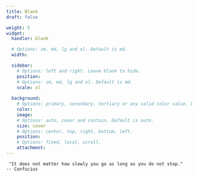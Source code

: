 ```yaml
---
title: Blank
draft: false

weight: 5
widget:
  handler: blank

  # Options: sm, md, lg and xl. Default is md.
  width:

  sidebar:
    # Options: left and right. Leave blank to hide.
    position:
    # Options: sm, md, lg and xl. Default is md.
    scale: xl
  
  background:
    # Options: primary, secondary, tertiary or any valid color value. Default is primary.
    color:
    image: 
    # Options: auto, cover and contain. Default is auto.
    size: cover
    # Options: center, top, right, bottom, left.
    position:
    # Options: fixed, local, scroll.
    attachment: 
---
```


     "It does not matter how slowly you go as long as you do not stop."   -- Confucius

<div style="text-align:center">
  <p>   
  </p>
</div>

